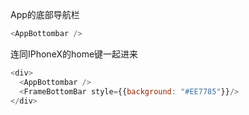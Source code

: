 App的底部导航栏
```js
<AppBottombar />
```

连同IPhoneX的home键一起进来
```js
<div>
  <AppBottombar />
  <FrameBottomBar style={{background: "#EE7785"}}/>
</div>
```